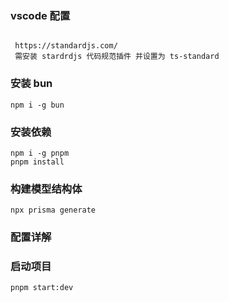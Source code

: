 ### vscode 配置
```

 https://standardjs.com/
 需安装 stardrdjs 代码规范插件 并设置为 ts-standard
```
### 安装 bun
```
npm i -g bun
```

### 安装依赖

```
npm i -g pnpm
pnpm install
```
### 构建模型结构体
```
npx prisma generate
```

### 配置详解


### 启动项目
```
pnpm start:dev
```